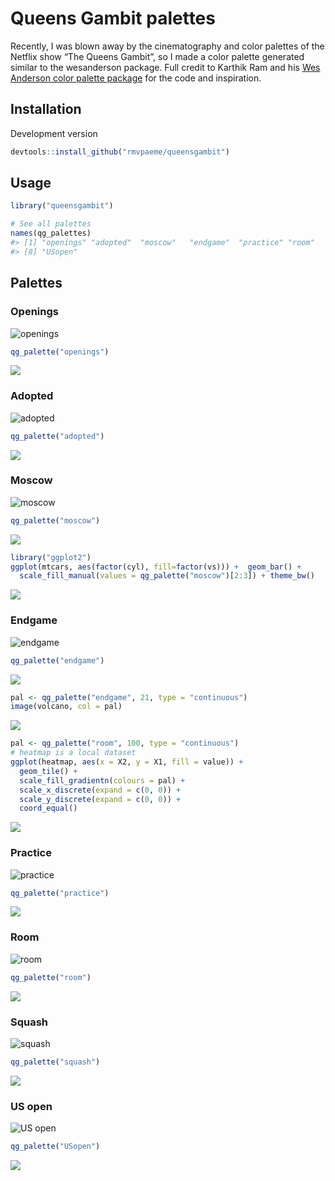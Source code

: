 <!-- README.md is generated from README.Rmd. Please edit that file -->

Queens Gambit palettes
======================

Recently, I was blown away by the cinematography and color palettes of
the Netflix show “The Queens Gambit”, so I made a color palette
generated similar to the wesanderson package. Full credit to Karthik Ram
and his [Wes Anderson color palette
package](https://github.com/karthik/wesanderson) for the code and
inspiration.

Installation
------------

Development version

``` r
devtools::install_github("rmvpaeme/queensgambit")
```

Usage
-----

``` r
library("queensgambit")

# See all palettes
names(qg_palettes)
#> [1] "openings" "adopted"  "moscow"   "endgame"  "practice" "room"     "squash"  
#> [8] "USopen"
```

Palettes
--------

### Openings

![openings](./figure/openings.jpg)

``` r
qg_palette("openings")
```

![](figure/bottlerocket1-1.png)

### Adopted

![adopted](./figure/adopted.jpg)

``` r
qg_palette("adopted")
```

![](figure/rushmore-1.png)

### Moscow

![moscow](./figure/moscow.jpg)

``` r
qg_palette("moscow")
```

![](figure/royal-1.png)

``` r
library("ggplot2")
ggplot(mtcars, aes(factor(cyl), fill=factor(vs))) +  geom_bar() +
  scale_fill_manual(values = qg_palette("moscow")[2:3]) + theme_bw()
```

![](figure/ggplot1-1.png)

### Endgame

![endgame](./figure/endgame.jpg)

``` r
qg_palette("endgame")
```

![](figure/lifeaquatic-1.png)

``` r
pal <- qg_palette("endgame", 21, type = "continuous")
image(volcano, col = pal)
```

![](figure/volcano-1.png)

``` r
pal <- qg_palette("room", 100, type = "continuous")
# heatmap is a local dataset
ggplot(heatmap, aes(x = X2, y = X1, fill = value)) +
  geom_tile() + 
  scale_fill_gradientn(colours = pal) + 
  scale_x_discrete(expand = c(0, 0)) +
  scale_y_discrete(expand = c(0, 0)) + 
  coord_equal() 
```

![](figure/zissou_heatmap-1.png)

### Practice

![practice](./figure/practice.jpg)

``` r
qg_palette("practice")
```

![](figure/darjeeling-1.png)

### Room

![room](./figure/room.jpg)

``` r
qg_palette("room")
```

![](figure/chevalier-1.png)

### Squash

![squash](./figure/squash.jpg)

``` r
qg_palette("squash")
```

![](figure/fantasticfox-1.png)

### US open

![US open](./figure/USopen.jpg)

``` r
qg_palette("USopen")
```

![](figure/moonrise-1.png)
